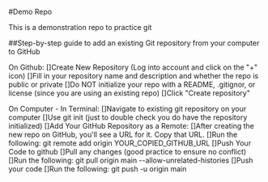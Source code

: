 #Demo Repo

This is a demonstration repo to practice git

##Step-by-step guide to add an existing Git repository from your computer to GitHub

On Github:
    []Create New Repository (Log into account and click on the "+" icon)
    []Fill in your repository name and description and whether the repo is public or private
    []Do NOT initialize your repo with a README, .gitignor, or license (since you are using an existing repo)
    []Click "Create repository"


On Computer - In Terminal:
    []Navigate to existing git repository on your computer
    []Use git init (just to double check you do have the repository initialized)
    []Add Your GitHub Repository as a Remote:
        []After creating the new repo on GitHub, you'll see a URL for it. Copy that URL.
        []Run the following: git remote add origin YOUR_COPIED_GITHUB_URL
    []Push Your Code to github
        []Pull any changes (good practice to ensure no conflict)
            []Run the following: git pull origin main --allow-unrelated-histories
        []Push your code
            []Run the following: git push -u origin main
